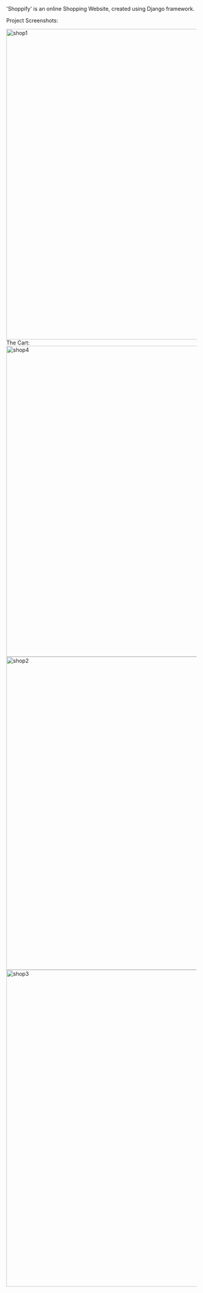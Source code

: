 'Shoppify' is an online Shopping Website, created using Django framework.

Project Screenshots:

<img width="819" alt="shop1" src="https://user-images.githubusercontent.com/63180433/119000815-105bdf00-b9a9-11eb-9ac2-edcbec7f1804.PNG">
The Cart:

<img width="820" alt="shop4" src="https://user-images.githubusercontent.com/63180433/119000810-0fc34880-b9a9-11eb-82ae-21888c682f11.PNG">


<img width="826" alt="shop2" src="https://user-images.githubusercontent.com/63180433/119000791-0cc85800-b9a9-11eb-8adf-ab1f86fd54eb.PNG">
<img width="836" alt="shop3" src="https://user-images.githubusercontent.com/63180433/119000805-0f2ab200-b9a9-11eb-80c0-0c3ede26d380.PNG">

